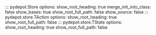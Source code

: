 <style>
.md-content__inner > h1:nth-child(1) {
  display: none;
}
</style>


::: pydepot.Store
    options:
        show_root_heading: true
        merge_init_into_class: false
        show_bases: true
        show_root_full_path: false
        show_source: false
::: pydepot.store.TAction
    options:
        show_root_heading: true
        show_root_full_path: false
::: pydepot.store.TState
    options:
        show_root_heading: true
        show_root_full_path: false
